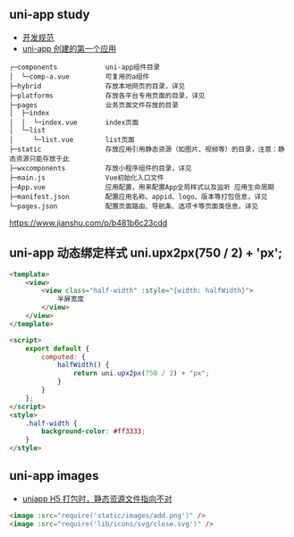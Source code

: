 ## uni-app study

-   [开发规范](https://uniapp.dcloud.io/frame)
-   [uni-app 创建的第一个应用](https://segmentfault.com/a/1190000017168549?utm_source=tag-newest)

```
┌─components            uni-app组件目录
│  └─comp-a.vue         可复用的a组件
├─hybrid                存放本地网页的目录，详见
├─platforms             存放各平台专用页面的目录，详见
├─pages                 业务页面文件存放的目录
│  ├─index
│  │  └─index.vue       index页面
│  └─list
│     └─list.vue        list页面
├─static                存放应用引用静态资源（如图片、视频等）的目录，注意：静态资源只能存放于此
├─wxcomponents          存放小程序组件的目录，详见
├─main.js               Vue初始化入口文件
├─App.vue               应用配置，用来配置App全局样式以及监听 应用生命周期
├─manifest.json         配置应用名称、appid、logo、版本等打包信息，详见
└─pages.json            配置页面路由、导航条、选项卡等页面类信息，详见
```

https://www.jianshu.com/p/b481b6c23cdd

## uni-app 动态绑定样式 uni.upx2px(750 / 2) + 'px';

```html
<template>
	<view>
		<view class="half-width" :style="{width: halfWidth}">
			半屏宽度
		</view>
	</view>
</template>

<script>
	export default {
		computed: {
			halfWidth() {
				return uni.upx2px(750 / 2) + "px";
			}
		}
	};
</script>
<style>
	.half-width {
		background-color: #ff3333;
	}
</style>
```

## uni-app images

-   [uniapp H5 打包时，静态资源文件指向不对](https://blog.csdn.net/weixin_44097578/article/details/95470898)

```html
<image :src="require('static/images/add.png')" />
<image :src="require('lib/icons/svg/close.svg')" />
```
